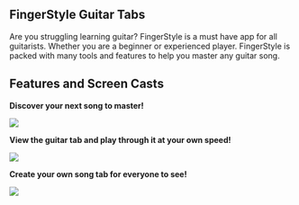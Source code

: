 

## FingerStyle Guitar Tabs

Are you struggling learning guitar? FingerStyle is a must have app for all guitarists. Whether you are a beginner or experienced player. FingerStyle is packed with many tools and features to help you master any guitar song. 

## Features and Screen Casts

**Discover your next song to master!**

![](https://lh3.googleusercontent.com/nwsucZTWbZhg60hubuuq-2U3eHuWljmNWyfv5LPU73U3xILxsvvMDCYVvPeLbeMV8rwRc9KKoio)

**View the guitar tab and play through it at your own speed!**

![](https://lh3.googleusercontent.com/jjMJfTWeieDrvaGFM8Zu8sJiSadew9mhOtBY43wD15rTAIKMxr81xHTJ_mEiM162q3u8Hdly_i4)

**Create your own song tab for everyone to see!**

![](https://lh3.googleusercontent.com/fj30EPOcqrtqXOeVeSbeHD07mObrFsJpX2CKsazCroylCXKiZi_q_p_W-OdkPfCDsiv0R9aTub8)
